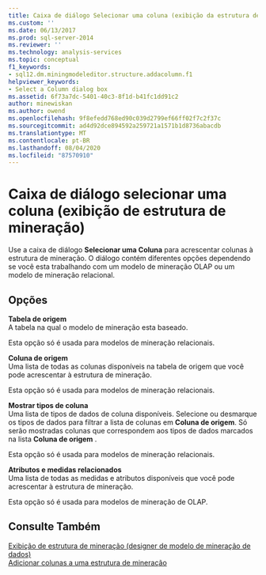 ```yaml
---
title: Caixa de diálogo Selecionar uma coluna (exibição da estrutura de mineração) | Microsoft Docs
ms.custom: ''
ms.date: 06/13/2017
ms.prod: sql-server-2014
ms.reviewer: ''
ms.technology: analysis-services
ms.topic: conceptual
f1_keywords:
- sql12.dm.miningmodeleditor.structure.addacolumn.f1
helpviewer_keywords:
- Select a Column dialog box
ms.assetid: 6f73a7dc-5401-40c3-8f1d-b41fc1dd91c2
author: minewiskan
ms.author: owend
ms.openlocfilehash: 9f8efedd768ed90c039d2799ef66ff02f7c2f37c
ms.sourcegitcommit: ad4d92dce894592a259721a1571b1d8736abacdb
ms.translationtype: MT
ms.contentlocale: pt-BR
ms.lasthandoff: 08/04/2020
ms.locfileid: "87570910"
---
```

# <a name="select-a-column-dialog-box-mining-structure-view"></a>Caixa de diálogo selecionar uma coluna (exibição de estrutura de mineração)
  Use a caixa de diálogo **Selecionar uma Coluna** para acrescentar colunas à estrutura de mineração. O diálogo contém diferentes opções dependendo se você esta trabalhando com um modelo de mineração OLAP ou um modelo de mineração relacional.  
  
## <a name="options"></a>Opções  
 **Tabela de origem**  
 A tabela na qual o modelo de mineração esta baseado.  
  
 Esta opção só é usada para modelos de mineração relacionais.  
  
 **Coluna de origem**  
 Uma lista de todas as colunas disponíveis na tabela de origem que você pode acrescentar à estrutura de mineração.  
  
 Esta opção só é usada para modelos de mineração relacionais.  
  
 **Mostrar tipos de coluna**  
 Uma lista de tipos de dados de coluna disponíveis. Selecione ou desmarque os tipos de dados para filtrar a lista de colunas em **Coluna de origem**. Só serão mostradas colunas que correspondem aos tipos de dados marcados na lista **Coluna de origem** .  
  
 Esta opção só é usada para modelos de mineração relacionais.  
  
 **Atributos e medidas relacionados**  
 Uma lista de todas as medidas e atributos disponíveis que você pode acrescentar à estrutura de mineração.  
  
 Esta opção só é usada para modelos de mineração de OLAP.  
  
## <a name="see-also"></a>Consulte Também  
 [Exibição de estrutura de mineração &#40;designer de modelo de mineração de dados&#41;](mining-structure-view-data-mining-model-designer.md)   
 [Adicionar colunas a uma estrutura de mineração](data-mining/add-columns-to-a-mining-structure.md)  
  
  
